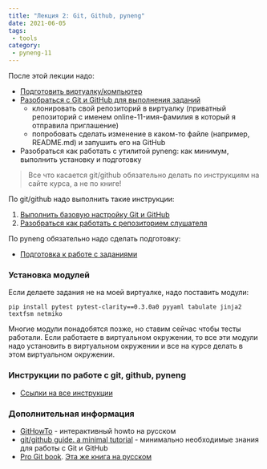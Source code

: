 ```yaml
---
title: "Лекция 2: Git, Github, pyneng"
date: 2021-06-05
tags:
 - tools
category:
 - pyneng-11
---
```



После этой лекции надо:

* [Подготовить виртуалку/компьютер](https://pyneng.github.io/docs/course-vm/)
* [Разобраться с Git и GitHub для выполнения заданий](https://pyneng.github.io/docs/git-github-course/)
  * клонировать свой репозиторий в виртуалку (приватный репозиторий с именем online-11-имя-фамилия в который я отправила приглашение)
  * попробовать сделать изменение в каком-то файле (например, README.md) и запушить его на GitHub
* Разобраться как работать с утилитой pyneng: как минимум, выполнить установку и подготовку

> Все что касается git/github обязательно делать по инструкциям на сайте курса, а не по книге!

По git/github надо выполнить такие инструкции:

1. [Выполнить базовую настройку Git и GitHub](https://pyneng.github.io/docs/git-github-setup/)
2. [Разобраться как работать с репозиторием слушателя](https://pyneng.github.io/docs/git-github/)

По pyneng обязательно надо сделать подготовку:

* [Подготовка к работе с заданиями](https://pyneng.github.io/docs/pyneng-prepare/)

### Установка модулей

Если делаете задания не на моей виртуалке, надо поставить модули:
```
pip install pytest pytest-clarity==0.3.0a0 pyyaml tabulate jinja2 textfsm netmiko
```

Многие модули понадобятся позже, но ставим сейчас чтобы тесты работали.
Если работаете в виртуальном окружении, то все эти модули
надо установить в виртуальном окружении
и все на курсе делать в этом виртуальном окружении.



### Инструкции по работе с git, github, pyneng

* [Ссылки на все инструкции](https://pyneng.github.io/docs/git-github-course/)


### Дополнительная информация

* [GitHowTo](https://githowto.com/ru) - интерактивный howto на русском
* [git/github guide. a minimal tutorial](http://kbroman.org/github_tutorial/) - минимально необходимые знания для работы с Git и GitHub
* [Pro Git book](https://git-scm.com/book/en/v2/). [Эта же книга на русском](https://git-scm.com/book/ru/v2)


